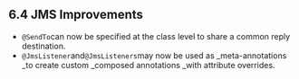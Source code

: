 ## 6.4 JMS Improvements

* `@SendTo`can now be specified at the class level to share a common reply destination.
* `@JmsListener`and`@JmsListeners`may now be used as _meta-annotations _to create custom _composed annotations _with attribute overrides.



